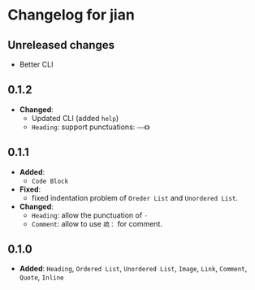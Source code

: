# Changelog for jian

## Unreleased changes

- Better CLI

## 0.1.2

- **Changed**:
  - Updated CLI (added `help`)
  - `Heading`: support punctuations: `——《》`

## 0.1.1

- **Added**:
  - `Code Block`
- **Fixed**:
  - fixed indentation problem of `Oreder List` and `Unordered List`.
- **Changed**:
  - `Heading`: allow the punctuation of `·`
  - `Comment`: allow to use `疏：` for comment.

## 0.1.0

- **Added**: `Heading`, `Ordered List`, `Unordered List`, `Image`, `Link`, `Comment`, `Quote`, `Inline`
